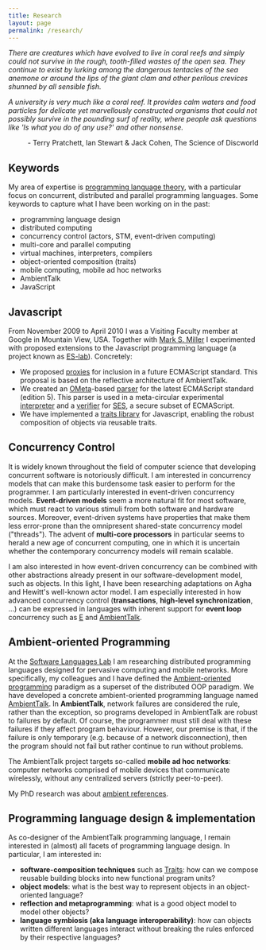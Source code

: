 ```yaml
---
title: Research
layout: page
permalink: /research/
---
```

_There are creatures which have evolved to live in coral reefs and simply could not survive in the rough, tooth-filled wastes of the open sea. They continue to exist by lurking among the dangerous tentacles of the sea anemone or around the lips of the giant clam and other perilous crevices shunned by all sensible fish._

_A university is very much like a coral reef. It provides calm waters and food particles for delicate yet marvellously constructed organisms that could not possibly survive in the pounding surf of reality, where people ask questions like 'Is what you do of any use?' and other nonsense._

<div style="text-align:right">- Terry Pratchett, Ian Stewart & Jack Cohen, The Science of Discworld</div>

## Keywords

My area of expertise is [programming language theory](http://en.wikipedia.org/wiki/Programming_language_theory), with a particular focus on concurrent, distributed and parallel programming languages. Some keywords to capture what I have been working on in the past:

*   programming language design
*   distributed computing
*   concurrency control (actors, STM, event-driven computing)
*   multi-core and parallel computing
*   virtual machines, interpreters, compilers
*   object-oriented composition (traits)
*   mobile computing, mobile ad hoc networks
*   AmbientTalk
*   JavaScript

## Javascript

From November 2009 to April 2010 I was a Visiting Faculty member at Google in Mountain View, USA. Together with [Mark S. Miller](http://www.erights.org) I experimented with proposed extensions to the Javascript programming language (a project known as [ES-lab](http://code.google.com/p/es-lab/)). Concretely:

*   We proposed [proxies](http://wiki.ecmascript.org/doku.php?id=strawman:proxies) for inclusion in a future ECMAScript standard. This proposal is based on the reflective architecture of AmbientTalk.
*   We created an [OMeta](http://tinlizzie.org/ometa)-based [parser](http://es-lab.googlecode.com/svn/trunk/site/esparser/index.html) for the latest ECMAScript standard (edition 5). This parser is used in a meta-circular experimental [interpreter](http://code.google.com/p/es-lab/source/browse/trunk/src/eval/eval.js) and a [verifier](http://code.google.com/p/es-lab/source/browse/trunk/src/ses/verifySES.js) for [SES](http://code.google.com/p/es-lab/wiki/SecureEcmaScript), a secure subset of ECMAScript.
*   We have implemented a [traits library](http://code.google.com/p/es-lab/wiki/Traits) for Javascript, enabling the robust composition of objects via reusable traits.

## Concurrency Control

It is widely known throughout the field of computer science that developing concurrent software is notoriously difficult. I am interested in concurrency models that can make this burdensome task easier to perform for the programmer. I am particularly interested in event-driven concurrency models. **Event-driven models** seem a more natural fit for most software, which must react to various stimuli from both software and hardware sources. Moreover, event-driven systems have properties that make them less error-prone than the omnipresent shared-state concurrency model ("threads"). The advent of **multi-core processors** in particular seems to herald a new age of concurrent computing, one in which it is uncertain whether the contemporary concurrency models will remain scalable.

I am also interested in how event-driven concurrency can be combined with other abstractions already present in our software-development model, such as objects. In this light, I have been researching adaptations on Agha and Hewitt's well-known actor model. I am especially interested in how advanced concurrency control (**transactions**, **high-level synchronization**, ...) can be expressed in languages with inherent support for **event loop** concurrency such as [E](http://www.erights.org) and [AmbientTalk](http://prog.vub.ac.be/amop).

## Ambient-oriented Programming

At the [Software Languages Lab](http://soft.vub.ac.be) I am researching distributed programming languages designed for pervasive computing and mobile networks. More specifically, my colleagues and I have defined the [Ambient-oriented programming](http://soft.vub.ac.be/amop) paradigm as a superset of the distributed OOP paradigm. We have developed a concrete ambient-oriented programming language named [AmbientTalk](http://soft.vub.ac.be/amop). In **AmbientTalk**, network failures are considered the rule, rather than the exception, so programs developed in AmbientTalk are robust to failures by default. Of course, the programmer must still deal with these failures if they affect program behaviour. However, our premise is that, if the failure is only temporary (e.g. because of a network disconnection), then the program should not fail but rather continue to run without problems.

The AmbientTalk project targets so-called **mobile ad hoc networks**: computer networks comprised of mobile devices that communicate wirelessly, without any centralized servers (strictly peer-to-peer).

My PhD research was about [ambient references](http://soft.vub.ac.be/amop/research/ambientrefs).

## Programming language design & implementation

As co-designer of the AmbientTalk programming language, I remain interested in (almost) all facets of programming language design. In particular, I am interested in:

*   **software-composition techniques** such as [Traits](http://www.iam.unibe.ch/~scg/Research/Traits): how can we compose reusable building blocks into new functional program units?
*   **object models**: what is the best way to represent objects in an object-oriented language?
*   **reflection and metaprogramming**: what is a good object model to model other objects?
*   **language symbiosis (aka language interoperability)**: how can objects written different languages interact without breaking the rules enforced by their respective languages?